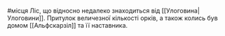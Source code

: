 #місця
Ліс, що відносно недалеко знаходиться від [[Улоговина|Улоговини]]. Притулок величезної кількості орків, а також колись був домом [[Альфскарзіл]] та її наставника.